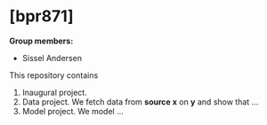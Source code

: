 # \[bpr871\]

**Group members:**
- Sissel Andersen

This repository contains  
1. Inaugural project. 
2. Data project. We fetch data from **source x** on **y** and show that ...
3. Model project. We model ...
